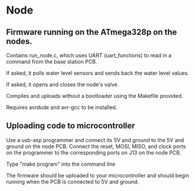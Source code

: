 # Node

## Firmware running on the ATmega328p on the nodes.

Contains run_node.c, which uses UART (uart_functions) to read in a command from the base station PCB.

If asked, it polls water level sensors and sends back the water level values.

If asked, it opens and closes the node's valve.

Compiles and uploads without a bootloader using the Makefile provided.

Requires avrdude and avr-gcc to be installed. 

## Uploading code to microcontroller

Use a usb-asp programmer and connect its 5V and ground to the 5V and ground on the node PCB.  Connect the reset, MOSI, MISO, and clock ports on the programmer to the corresponding ports on J13 on the node PCB.

Type "make program" into the command line

The firmware should be uploaded to your microcontroller and should begin running when the PCB is connected to 5V and ground.
